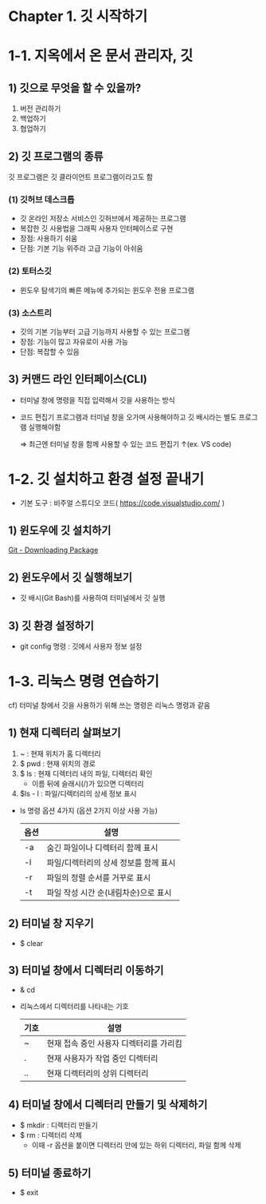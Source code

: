 # Chapter 1. 깃 시작하기

# 1-1. 지옥에서 온 문서 관리자, 깃

## 1) 깃으로 무엇을 할 수 있을까?

1. 버전 관리하기 
2. 백업하기
3. 협업하기 

## 2) 깃 프로그램의 종류

깃 프로그램은 깃 클라이언트 프로그램이라고도 함

### (1) 깃허브 데스크톱

- 깃 온라인 저장소 서비스인 깃허브에서 제공하는 프로그램
- 복잡한 깃 사용법을 그래픽 사용자 인터페이스로 구현
- 장점: 사용하기 쉬움
- 단점: 기본 기능 위주라 고급 기능이 아쉬움

### (2) 토터스깃

- 윈도우 탐색기의 빠른 메뉴에 추가되는 윈도우 전용 프로그램

### (3) 소스트리

- 깃의 기본 기능부터 고급 기능까지 사용할 수 있는 프로그램
- 장점: 기능이 많고 자유로이 사용 가능
- 단점: 복잡할 수 있음

## 3) 커맨드 라인 인터페이스(CLI)

- 터미널 창에 명령을 직접 입력해서 깃을 사용하는 방식
- 코드 편집기 프로그램과 터미널 창을 오가며 사용해야하고 깃 배시라는 별도 프로그램 실행해야함
    
    ⇒ 최근엔 터미널 창을 함께 사용할 수 있는 코드 편집기 ↑(ex. VS code)
    

# 1-2. 깃 설치하고 환경 설정 끝내기

- 기본 도구 : 비주얼 스튜디오 코드( https://code.visualstudio.com/ )

## 1) 윈도우에 깃 설치하기

[Git - Downloading Package](https://git-scm.com/downloads/win)

## 2) 윈도우에서 깃 실행해보기

- 깃 배시(Git Bash)를 사용하여 터미널에서 깃 실행

## 3) 깃 환경 설정하기

- git config 명령 : 깃에서 사용자 정보 설정

# 1-3. 리눅스 명령 연습하기

cf) 터미널 창에서 깃을 사용하기 위해 쓰는 명령은 리눅스 명령과 같음


## 1) 현재 디렉터리 살펴보기

1. ~ : 현재 위치가 홈 디렉터리
2. $ pwd : 현재 위치의 경로 
3. $ ls : 현재 디렉터리 내의 파일, 디렉터리 확인 
    - 이름 뒤에 슬래시(/)가 있으면 디렉터리
4. $ls - l : 파일/디렉터리의 상세 정보 표시 

- ls 명령 옵션 4가지 (옵션 2가지 이상 사용 가능)
    
    
    | 옵션  | 설명 |
    | --- | --- |
    | -a  | 숨긴 파일이나 디렉터리 함께 표시  |
    | -l | 파일/디렉터리의 상세 정보를 함께 표시  |
    | -r | 파일의 정렬 순서를 거꾸로 표시  |
    | -t | 파일 작성 시간 순(내림차순)으로 표시  |

## 2) 터미널 창 지우기

- $ clear

## 3) 터미널 창에서 디렉터리 이동하기

- & cd
- 리눅스에서 디렉터리를 나타내는 기호
    
    
    | 기호 | 설명 |
    | --- | --- |
    | ~ | 현재 접속 중인 사용자 디렉터리를 가리킴 |
    | . | 현재 사용자가 작업 중인 디렉터리  |
    | .. | 현재 디렉터리의 상위 디렉터리  |
    

## 4) 터미널 창에서 디렉터리 만들기 및 삭제하기

- $ mkdir : 디렉터리 만들기
- $ rm : 디렉터리 삭제
    - 이때 -r 옵션을 붙이면 디렉터리 안에 있는 하위 디렉터리, 파일 함께 삭제

## 5) 터미널 종료하기

- $ exit
